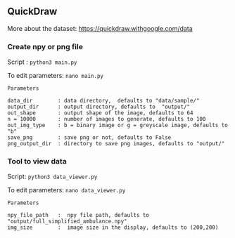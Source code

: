 ## QuickDraw

More about the dataset: https://quickdraw.withgoogle.com/data

### Create npy or png file

Script : ```python3 main.py```

To edit parameters: ```nano main.py```
```
Parameters

data_dir        : data directory,  defaults to "data/sample/"
output_dir      : output directory, defaults to  "output/"
out_shape       : output shape of the image, defaults to 64
n = 10000       : number of images to generate, defaults to 100
out_img_type    : b = binary image or g = greyscale image, defaults to "b" 
save_png        : save png or not, defaults to False
png_output_dir  : directory to save png images, defaults to "output/"
```
 
### Tool to view data

Script: ```python3 data_viewer.py```

To edit parameters: ```nano data_viewer.py```
```
Parameters

npy_file_path   :  npy file path, defaults to "output/full_simplified_ambulance.npy"
img_size        :  image size in the display, defaults to (200,200)
```